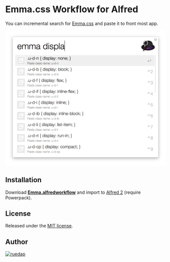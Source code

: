 # Emma.css Workflow for Alfred

You can incremental search for [Emma.css](https://github.com/ruedap/emma.css) and paste it to front most app.

![](assets/cap.png)


## Installation

Download **[Emma.alfredworkflow](https://github.com/ruedap/alfred-emma-css-workflow/raw/master/Emma.alfredworkflow)** and import to [Alfred 2](http://www.alfredapp.com/) (require Powerpack).


## License

Released under the [MIT license](http://ruedap.mit-license.org/2015).


## Author

<a href="https://github.com/ruedap"><img src="https://dl.dropboxusercontent.com/u/281168/images/github-ruedap-avatar-1500x1500.png" alt="ruedap" title="ruedap" width="100" height="100"></a>

